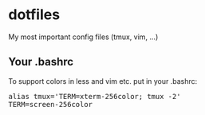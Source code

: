 dotfiles
========

My most important config files (tmux, vim, ...)


Your .bashrc
------------

To support colors in less and vim etc. put in your .bashrc:

<pre>
alias tmux='TERM=xterm-256color; tmux -2'
TERM=screen-256color
</pre>


